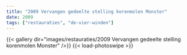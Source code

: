 ```yaml
---
title: "2009 Vervangen gedeelte stelling korenmolen Monster"
date: 2009
tags: ["restauraties", "de-vier-winden"]
---
```


{{< gallery dir="images/restauraties/2009 Vervangen gedeelte stelling korenmolen Monster" />}}
{{< load-photoswipe >}}